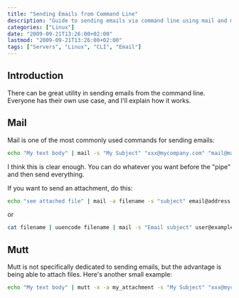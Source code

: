 ```yaml
---
title: "Sending Emails from Command Line"
description: "Guide to sending emails via command line using mail and mutt on Unix/Linux systems, with examples of attaching files and multiple recipients."
categories: ["Linux"]
date: "2009-09-21T13:26:00+02:00"
lastmod: "2009-09-21T13:26:00+02:00"
tags: ["Servers", "Linux", "CLI", "Email"]
---
```


## Introduction

There can be great utility in sending emails from the command line. Everyone has their own use case, and I'll explain how it works.

## Mail

Mail is one of the most commonly used commands for sending emails:

```bash
echo "My text body" | mail -s "My Subject" "xxx@mycompany.com" "mail@mail2.com" "mail@mail3.com"
```

I think this is clear enough. You can do whatever you want before the "pipe" and then send everything.

If you want to send an attachment, do this:

```bash
echo "see attached file" | mail -a filename -s "subject" email@address
```

or

```bash
cat filename | uuencode filename | mail -s "Email subject" user@example.com
```

## Mutt

Mutt is not specifically dedicated to sending emails, but the advantage is being able to attach files. Here's another small example:

```bash
echo "My text body" | mutt -x -a my_attachment -s "My Subject" "xxx@mycompany.com" "mail@mail2.com" "mail@mail3.com"
```
